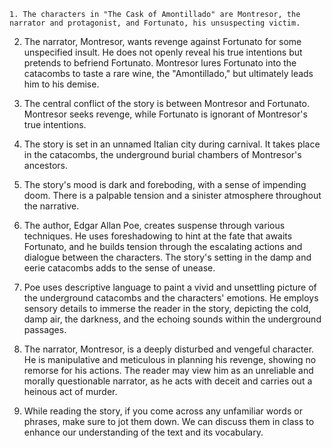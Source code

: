 	1. The characters in "The Cask of Amontillado" are Montresor, the narrator and protagonist, and Fortunato, his unsuspecting victim.
    
2. The narrator, Montresor, wants revenge against Fortunato for some unspecified insult. He does not openly reveal his true intentions but pretends to befriend Fortunato. Montresor lures Fortunato into the catacombs to taste a rare wine, the "Amontillado," but ultimately leads him to his demise.
    
3. The central conflict of the story is between Montresor and Fortunato. Montresor seeks revenge, while Fortunato is ignorant of Montresor's true intentions.
    
4. The story is set in an unnamed Italian city during carnival. It takes place in the catacombs, the underground burial chambers of Montresor's ancestors.
    
5. The story's mood is dark and foreboding, with a sense of impending doom. There is a palpable tension and a sinister atmosphere throughout the narrative.
    
6. The author, Edgar Allan Poe, creates suspense through various techniques. He uses foreshadowing to hint at the fate that awaits Fortunato, and he builds tension through the escalating actions and dialogue between the characters. The story's setting in the damp and eerie catacombs adds to the sense of unease.
    
7. Poe uses descriptive language to paint a vivid and unsettling picture of the underground catacombs and the characters' emotions. He employs sensory details to immerse the reader in the story, depicting the cold, damp air, the darkness, and the echoing sounds within the underground passages.
    
8. The narrator, Montresor, is a deeply disturbed and vengeful character. He is manipulative and meticulous in planning his revenge, showing no remorse for his actions. The reader may view him as an unreliable and morally questionable narrator, as he acts with deceit and carries out a heinous act of murder.
    
9. While reading the story, if you come across any unfamiliar words or phrases, make sure to jot them down. We can discuss them in class to enhance our understanding of the text and its vocabulary.